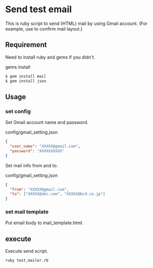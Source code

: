 Send test email
====
This is ruby script to send (HTML) mail by using Gmail account.
(For example, use to confirm mail layout.)

## Requirement
Need to install ruby and gems if you didn't.

gems install
```sh
$ gem install mail
$ gem install json
```

## Usage

### set config

Set Gmail account name and password.  

config/gmail_setting.json

```json
{
  "user_name": "XXXXX@gmail.com",
  "password": "XXXXXXXXXX"
}
```

Set mail info from and to.  

config/gmail_setting.json

```json
{
  "from": "XXXXX@gmail.com",
  "to": ["XXXXX@abc.com", "XXXXX@bcd.co.jp"]
}
```


### set mail template
Put email body to mail_template.html.

## execute
Execute send script.

```sh
ruby test_mailer.rb
```
